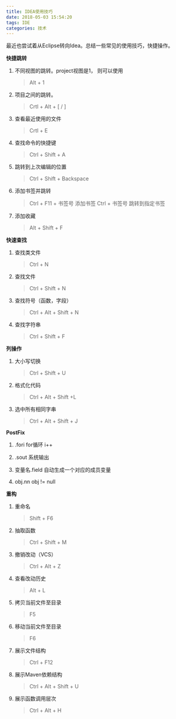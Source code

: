 ```yaml
---
title: IDEA使用技巧
date: 2018-05-03 15:54:20
tags: IDE
categories: 技术
---
```


最近也尝试着从Eclipse转向Idea。总结一些常见的使用技巧，快捷操作。

**快捷跳转**


 1. 不同视图的跳转。project视图是1， 则可以使用

    >  Alt + 1

 2. 项目之间的跳转。 

    > Crtl + Alt + [ / ]

 3. 查看最近使用的文件

    >  Crtl + E

 4. 查找命令的快捷键
    
    > Ctrl + Shift + A

 5. 跳转到上次编辑的位置
    
    > Ctrl + Shift + Backspace

 6. 添加书签并跳转
 
    >  Ctrl + F11  + 书签号    添加书签
    >  Ctrl + 书签号    跳转到指定书签

 7. 添加收藏

    >  Alt + Shift + F

**快速查找**

 1. 查找类文件
    
    > Ctrl + N

 2. 查找文件

    >  Ctrl + Shift + N

 3. 查找符号（函数，字段）

    >  Ctrl + Alt + Shift + N

 4. 查找字符串

    >  Ctrl + Shift + F

**列操作**

 1. 大小写切换

    >  Ctrl + Shift + U

 2. 格式化代码

    >  Ctrl + Alt + Shift +L

 3. 选中所有相同字串

    >  Ctrl + Alt + Shift + J


**PostFix**

 1. .fori      for循环 i++
 
 2. .sout      系统输出
 
 3. 变量名.field   自动生成一个对应的成员变量
 
 4. obj.nn     obj != null 
 

**重构**

 1. 重命名
 
    > Shift + F6

 2. 抽取函数

    > Ctrl + Shift + M

 3. 撤销改动（VCS）
 
    > Ctrl + Alt + Z

 4. 查看改动历史
 
    > Alt + L

 5. 拷贝当前文件至目录
 
    > F5

 6. 移动当前文件至目录
 
    > F6

 7. 展示文件结构
 
    > Ctrl + F12

 8. 展示Maven依赖结构
 
    > Ctrl + Alt + Shift + U

 9. 展示函数调用层次
 
    > Ctrl + Alt + H

 

